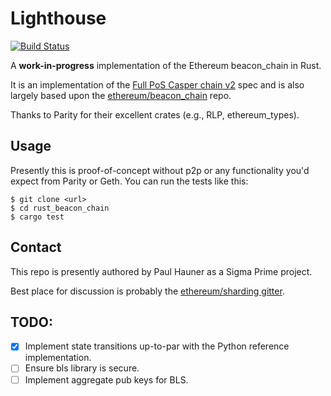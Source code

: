 # Lighthouse 

[![Build Status](https://travis-ci.org/sigp/lighthouse.svg?branch=master)](https://travis-ci.org/sigp/lighthouse)

A **work-in-progress** implementation of the Ethereum beacon_chain in Rust.

It is an implementation of the [Full PoS Casper chain
v2](https://notes.ethereum.org/SCIg8AH5SA-O4C1G1LYZHQ?view) spec and is also
largely based upon the
[ethereum/beacon_chain](https://github.com/ethereum/beacon_chain) repo.

Thanks to Parity for their excellent crates (e.g., RLP, ethereum_types).

## Usage

Presently this is proof-of-concept without p2p or any functionality you'd
expect from Parity or Geth.
You can run the tests like this:

```
$ git clone <url>
$ cd rust_beacon_chain
$ cargo test
```

## Contact

This repo is presently authored by Paul Hauner as a Sigma Prime
project. 

Best place for discussion is probably the [ethereum/sharding
gitter](https://gitter.im/ethereum/sharding).

## TODO:

- [X] Implement state transitions up-to-par with the Python reference implementation.
- [ ] Ensure bls library is secure.
- [ ] Implement aggregate pub keys for BLS.
